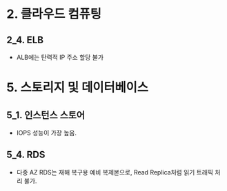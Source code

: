 # 2. 클라우드 컴퓨팅

## 2_4. ELB
- ALB에는 탄력적 IP 주소 할당 불가

# 5. 스토리지 및 데이터베이스

## 5_1. 인스턴스 스토어
- IOPS 성능이 가장 높음.
## 5_4. RDS
- 다중 AZ RDS는 재해 복구용 예비 복제본으로, Read Replica처럼 읽기 트래픽 처리 불가.

<!--stackedit_data:
eyJoaXN0b3J5IjpbLTE2ODk1NzQ4OTMsLTE1MjQzNTMxNzksLT
c5MDgyNDA2OF19
-->